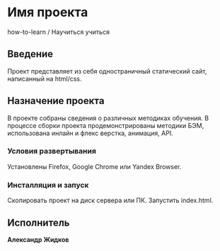 # Имя проекта

how-to-learn / Научиться учиться

## Введение

Проект представляет из себя одностраничный статический сайт, написанный на html/css.

## Назначение проекта

В проекте собраны сведения о различных методиках обучения. В процессе сборки проекта продемонстрированы
методики БЭМ, использована инлайн и флекс верстка, анимация, API.

### Условия развертывания

Установлены Firefox, Google Chrome или Yandex Browser.

### Инсталляция и запуск

Скопировать проект на диск сервера или ПК. Запустить index.html.


## Исполнитель

 **Александр Жидков**
